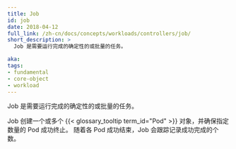 ```yaml
---
title: Job
id: job
date: 2018-04-12
full_link: /zh-cn/docs/concepts/workloads/controllers/job/
short_description: >
  Job 是需要运行完成的确定性的或批量的任务。

aka: 
tags:
- fundamental
- core-object
- workload
---
```


<!--
---
title: Job
id: job
date: 2018-04-12
full_link: /docs/concepts/workloads/controllers/job/
short_description: >
  A finite or batch task that runs to completion.

aka: 
tags:
- fundamental
- core-object
- workload
---
-->

<!--
 A finite or batch task that runs to completion.
-->

 Job 是需要运行完成的确定性的或批量的任务。

<!--more--> 

<!--
Creates one or more {{< glossary_tooltip term_id="pod" >}} objects and ensures that a specified number of them successfully terminate. As Pods successfully complete, the Job tracks the successful completions.
-->

Job 创建一个或多个 {{< glossary_tooltip term_id="Pod" >}} 对象，并确保指定数量的 Pod 成功终止。
随着各 Pod 成功结束，Job 会跟踪记录成功完成的个数。
